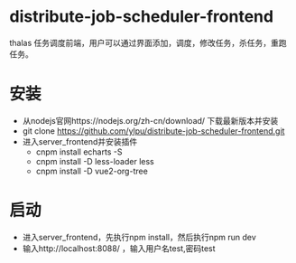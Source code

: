 # distribute-job-scheduler-frontend
thalas 任务调度前端，用户可以通过界面添加，调度，修改任务，杀任务，重跑任务。
# 安装
   * 从nodejs官网https://nodejs.org/zh-cn/download/ 下载最新版本并安装
   * git clone https://github.com/ylpu/distribute-job-scheduler-frontend.git
   * 进入server_frontend并安装插件
      * cnpm install echarts -S
      * cnpm install -D less-loader less
      * cnpm install -D vue2-org-tree
# 启动
   * 进入server_frontend，先执行npm install，然后执行npm run dev
   * 输入http://localhost:8088/ ，输入用户名test,密码test
